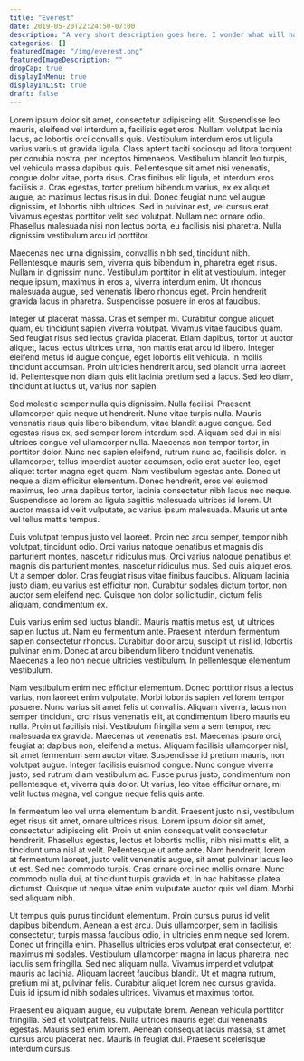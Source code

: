 ```yaml
---
title: "Everest"
date: 2019-05-20T22:24:50-07:00
description: "A very short description goes here. I wonder what will happen. This description keeps getting longer and longer and longer and longer."
categories: []
featuredImage: "/img/everest.png"
featuredImageDescription: ""
dropCap: true
displayInMenu: true
displayInList: true
draft: false
---
```

Lorem ipsum dolor sit amet, consectetur adipiscing elit. Suspendisse leo mauris, eleifend vel interdum a, facilisis eget eros. Nullam volutpat lacinia lacus, ac lobortis orci convallis quis. Vestibulum interdum eros ut ligula varius varius ut gravida ligula. Class aptent taciti sociosqu ad litora torquent per conubia nostra, per inceptos himenaeos. Vestibulum blandit leo turpis, vel vehicula massa dapibus quis. Pellentesque sit amet nisi venenatis, congue dolor vitae, porta risus. Cras finibus elit ligula, et interdum eros facilisis a. Cras egestas, tortor pretium bibendum varius, ex ex aliquet augue, ac maximus lectus risus in dui. Donec feugiat nunc vel augue dignissim, et lobortis nibh ultrices. Sed in pulvinar est, vel cursus erat. Vivamus egestas porttitor velit sed volutpat. Nullam nec ornare odio. Phasellus malesuada nisi non lectus porta, eu facilisis nisi pharetra. Nulla dignissim vestibulum arcu id porttitor.

Maecenas nec urna dignissim, convallis nibh sed, tincidunt nibh. Pellentesque mauris sem, viverra quis bibendum in, pharetra eget risus. Nullam in dignissim nunc. Vestibulum porttitor in elit at vestibulum. Integer neque ipsum, maximus in eros a, viverra interdum enim. Ut rhoncus malesuada augue, sed venenatis libero rhoncus eget. Proin hendrerit gravida lacus in pharetra. Suspendisse posuere in eros at faucibus.

Integer ut placerat massa. Cras et semper mi. Curabitur congue aliquet quam, eu tincidunt sapien viverra volutpat. Vivamus vitae faucibus quam. Sed feugiat risus sed lectus gravida placerat. Etiam dapibus, tortor ut auctor aliquet, lacus lectus ultrices urna, non mattis erat arcu id libero. Integer eleifend metus id augue congue, eget lobortis elit vehicula. In mollis tincidunt accumsan. Proin ultricies hendrerit arcu, sed blandit urna laoreet id. Pellentesque non diam quis elit lacinia pretium sed a lacus. Sed leo diam, tincidunt at luctus ut, varius non sapien.

Sed molestie semper nulla quis dignissim. Nulla facilisi. Praesent ullamcorper quis neque ut hendrerit. Nunc vitae turpis nulla. Mauris venenatis risus quis libero bibendum, vitae blandit augue congue. Sed egestas risus ex, sed semper lorem interdum sed. Aliquam sed dui in nisl ultrices congue vel ullamcorper nulla. Maecenas non tempor tortor, in porttitor dolor. Nunc nec sapien eleifend, rutrum nunc ac, facilisis dolor. In ullamcorper, tellus imperdiet auctor accumsan, odio erat auctor leo, eget aliquet tortor magna eget quam. Nam vestibulum egestas ante. Donec ut neque a diam efficitur elementum. Donec hendrerit, eros vel euismod maximus, leo urna dapibus tortor, lacinia consectetur nibh lacus nec neque. Suspendisse ac lorem ac ligula sagittis malesuada ultrices id lorem. Ut auctor massa id velit vulputate, ac varius ipsum malesuada. Mauris ut ante vel tellus mattis tempus.

Duis volutpat tempus justo vel laoreet. Proin nec arcu semper, tempor nibh volutpat, tincidunt odio. Orci varius natoque penatibus et magnis dis parturient montes, nascetur ridiculus mus. Orci varius natoque penatibus et magnis dis parturient montes, nascetur ridiculus mus. Sed quis aliquet eros. Ut a semper dolor. Cras feugiat risus vitae finibus faucibus. Aliquam lacinia justo diam, eu varius est efficitur non. Curabitur sodales dictum tortor, non auctor sem eleifend nec. Quisque non dolor sollicitudin, dictum felis aliquam, condimentum ex.

Duis varius enim sed luctus blandit. Mauris mattis metus est, ut ultrices sapien luctus ut. Nam eu fermentum ante. Praesent interdum fermentum sapien consectetur rhoncus. Curabitur dolor arcu, suscipit ut nisl id, lobortis pulvinar enim. Donec at arcu bibendum libero tincidunt venenatis. Maecenas a leo non neque ultricies vestibulum. In pellentesque elementum vestibulum.

Nam vestibulum enim nec efficitur elementum. Donec porttitor risus a lectus varius, non laoreet enim vulputate. Morbi lobortis sapien vel lorem tempor posuere. Nunc varius sit amet felis ut convallis. Aliquam viverra, lacus non semper tincidunt, orci risus venenatis elit, at condimentum libero mauris eu nulla. Proin ut facilisis nisi. Vestibulum fringilla sem a sem tempor, nec malesuada ex gravida. Maecenas ut venenatis est. Maecenas ipsum orci, feugiat at dapibus non, eleifend a metus. Aliquam facilisis ullamcorper nisl, sit amet fermentum sem auctor vitae. Suspendisse id pretium mauris, non volutpat augue. Integer facilisis euismod congue. Nunc congue viverra justo, sed rutrum diam vestibulum ac. Fusce purus justo, condimentum non pellentesque et, viverra quis dolor. Ut varius, leo vitae efficitur ornare, mi velit luctus magna, vel congue neque felis quis ante.

In fermentum leo vel urna elementum blandit. Praesent justo nisi, vestibulum eget risus sit amet, ornare ultrices risus. Lorem ipsum dolor sit amet, consectetur adipiscing elit. Proin ut enim consequat velit consectetur hendrerit. Phasellus egestas, lectus et lobortis mollis, nibh nisi mattis elit, a tincidunt urna nisl at velit. Pellentesque ut ante ante. Nam hendrerit, lorem at fermentum laoreet, justo velit venenatis augue, sit amet pulvinar lacus leo ut est. Sed nec commodo turpis. Cras ornare orci nec mollis ornare. Nunc commodo nulla dui, at tincidunt turpis gravida et. In hac habitasse platea dictumst. Quisque ut neque vitae enim vulputate auctor quis vel diam. Morbi sed aliquam nibh.

Ut tempus quis purus tincidunt elementum. Proin cursus purus id velit dapibus bibendum. Aenean a est arcu. Duis ullamcorper, sem in facilisis consectetur, turpis massa faucibus odio, in ultricies enim neque sed lorem. Donec ut fringilla enim. Phasellus ultricies eros volutpat erat consectetur, et maximus mi sodales. Vestibulum ullamcorper magna in lacus pharetra, nec iaculis sem fringilla. Sed nec aliquam nulla. Vivamus imperdiet volutpat mauris ac lacinia. Aliquam laoreet faucibus blandit. Ut et magna rutrum, pretium mi at, pulvinar felis. Curabitur aliquet lorem nec cursus gravida. Duis id ipsum id nibh sodales ultrices. Vivamus et maximus tortor.

Praesent eu aliquam augue, eu vulputate lorem. Aenean vehicula porttitor fringilla. Sed et volutpat felis. Nulla ultrices mauris eget dui venenatis egestas. Mauris sed enim lorem. Aenean consequat lacus massa, sit amet cursus arcu placerat nec. Mauris in feugiat dui. Praesent scelerisque interdum cursus.